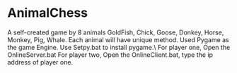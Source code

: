 # AnimalChess
A self-created game by 8 animals GoldFish, Chick, Goose, Donkey, Horse, Monkey, Pig, Whale. Each animal will have unique method. Used Pygame as the game Engine. 
Use Setpy.bat to install pygame.\\
For player one, Open the OnlineServer.bat
For player two, Open the OnlineClient.bat, type the ip address of player one.
